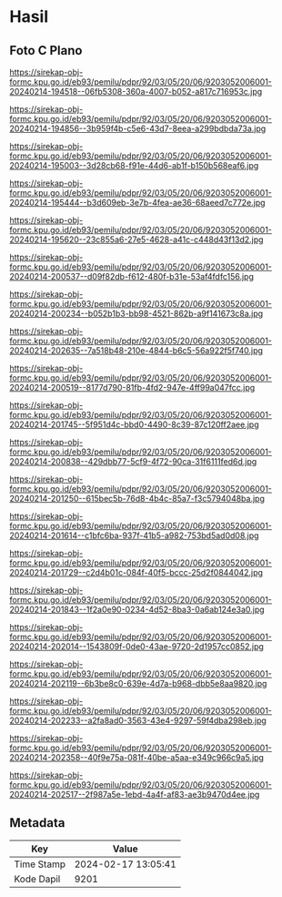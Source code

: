 # Hasil

## Foto C Plano

https://sirekap-obj-formc.kpu.go.id/eb93/pemilu/pdpr/92/03/05/20/06/9203052006001-20240214-194518--06fb5308-360a-4007-b052-a817c716953c.jpg

https://sirekap-obj-formc.kpu.go.id/eb93/pemilu/pdpr/92/03/05/20/06/9203052006001-20240214-194856--3b959f4b-c5e6-43d7-8eea-a299bdbda73a.jpg

https://sirekap-obj-formc.kpu.go.id/eb93/pemilu/pdpr/92/03/05/20/06/9203052006001-20240214-195003--3d28cb68-f91e-44d6-ab1f-b150b568eaf6.jpg

https://sirekap-obj-formc.kpu.go.id/eb93/pemilu/pdpr/92/03/05/20/06/9203052006001-20240214-195444--b3d609eb-3e7b-4fea-ae36-68aeed7c772e.jpg

https://sirekap-obj-formc.kpu.go.id/eb93/pemilu/pdpr/92/03/05/20/06/9203052006001-20240214-195620--23c855a6-27e5-4628-a41c-c448d43f13d2.jpg

https://sirekap-obj-formc.kpu.go.id/eb93/pemilu/pdpr/92/03/05/20/06/9203052006001-20240214-200537--d09f82db-f612-480f-b31e-53af4fdfc156.jpg

https://sirekap-obj-formc.kpu.go.id/eb93/pemilu/pdpr/92/03/05/20/06/9203052006001-20240214-200234--b052b1b3-bb98-4521-862b-a9f141673c8a.jpg

https://sirekap-obj-formc.kpu.go.id/eb93/pemilu/pdpr/92/03/05/20/06/9203052006001-20240214-202635--7a518b48-210e-4844-b6c5-56a922f5f740.jpg

https://sirekap-obj-formc.kpu.go.id/eb93/pemilu/pdpr/92/03/05/20/06/9203052006001-20240214-200519--8177d790-81fb-4fd2-947e-4ff99a047fcc.jpg

https://sirekap-obj-formc.kpu.go.id/eb93/pemilu/pdpr/92/03/05/20/06/9203052006001-20240214-201745--5f951d4c-bbd0-4490-8c39-87c120ff2aee.jpg

https://sirekap-obj-formc.kpu.go.id/eb93/pemilu/pdpr/92/03/05/20/06/9203052006001-20240214-200838--429dbb77-5cf9-4f72-90ca-31f6111fed6d.jpg

https://sirekap-obj-formc.kpu.go.id/eb93/pemilu/pdpr/92/03/05/20/06/9203052006001-20240214-201250--615bec5b-76d8-4b4c-85a7-f3c5794048ba.jpg

https://sirekap-obj-formc.kpu.go.id/eb93/pemilu/pdpr/92/03/05/20/06/9203052006001-20240214-201614--c1bfc6ba-937f-41b5-a982-753bd5ad0d08.jpg

https://sirekap-obj-formc.kpu.go.id/eb93/pemilu/pdpr/92/03/05/20/06/9203052006001-20240214-201729--c2d4b01c-084f-40f5-bccc-25d2f0844042.jpg

https://sirekap-obj-formc.kpu.go.id/eb93/pemilu/pdpr/92/03/05/20/06/9203052006001-20240214-201843--1f2a0e90-0234-4d52-8ba3-0a6ab124e3a0.jpg

https://sirekap-obj-formc.kpu.go.id/eb93/pemilu/pdpr/92/03/05/20/06/9203052006001-20240214-202014--1543809f-0de0-43ae-9720-2d1957cc0852.jpg

https://sirekap-obj-formc.kpu.go.id/eb93/pemilu/pdpr/92/03/05/20/06/9203052006001-20240214-202119--6b3be8c0-639e-4d7a-b968-dbb5e8aa9820.jpg

https://sirekap-obj-formc.kpu.go.id/eb93/pemilu/pdpr/92/03/05/20/06/9203052006001-20240214-202233--a2fa8ad0-3563-43e4-9297-59f4dba298eb.jpg

https://sirekap-obj-formc.kpu.go.id/eb93/pemilu/pdpr/92/03/05/20/06/9203052006001-20240214-202358--40f9e75a-081f-40be-a5aa-e349c966c9a5.jpg

https://sirekap-obj-formc.kpu.go.id/eb93/pemilu/pdpr/92/03/05/20/06/9203052006001-20240214-202517--2f987a5e-1ebd-4a4f-af83-ae3b9470d4ee.jpg


## Metadata

| Key        | Value               |
| ---------- | ------------------- |
| Time Stamp | 2024-02-17 13:05:41 |
| Kode Dapil | 9201                |



